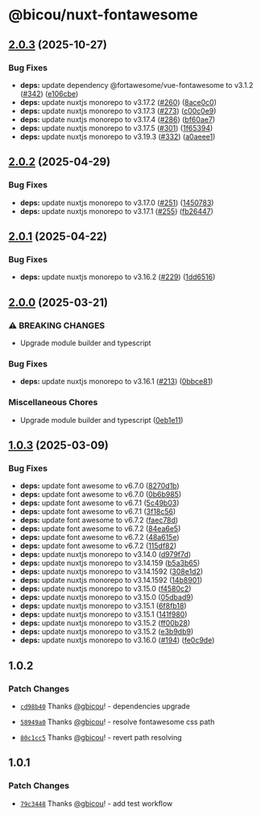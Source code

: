 # @bicou/nuxt-fontawesome

## [2.0.3](https://github.com/gbicou/nuxt-fontawesome/compare/nuxt-fontawesome-v2.0.2...nuxt-fontawesome-v2.0.3) (2025-10-27)


### Bug Fixes

* **deps:** update dependency @fortawesome/vue-fontawesome to v3.1.2 ([#342](https://github.com/gbicou/nuxt-fontawesome/issues/342)) ([e106cbe](https://github.com/gbicou/nuxt-fontawesome/commit/e106cbe521ee18d81df7a49bca77bf736523bf8c))
* **deps:** update nuxtjs monorepo to v3.17.2 ([#260](https://github.com/gbicou/nuxt-fontawesome/issues/260)) ([8ace0c0](https://github.com/gbicou/nuxt-fontawesome/commit/8ace0c08b9f82f7cf144821a516fd21e054bda3a))
* **deps:** update nuxtjs monorepo to v3.17.3 ([#273](https://github.com/gbicou/nuxt-fontawesome/issues/273)) ([c00c0e9](https://github.com/gbicou/nuxt-fontawesome/commit/c00c0e90071e550a930d4502298b2c6878d6a67e))
* **deps:** update nuxtjs monorepo to v3.17.4 ([#286](https://github.com/gbicou/nuxt-fontawesome/issues/286)) ([bf60ae7](https://github.com/gbicou/nuxt-fontawesome/commit/bf60ae70772855df34bf040a05686329f9e87025))
* **deps:** update nuxtjs monorepo to v3.17.5 ([#301](https://github.com/gbicou/nuxt-fontawesome/issues/301)) ([1f65394](https://github.com/gbicou/nuxt-fontawesome/commit/1f65394a13adaae24ccf4d2ef04536c6e2ad47f7))
* **deps:** update nuxtjs monorepo to v3.19.3 ([#332](https://github.com/gbicou/nuxt-fontawesome/issues/332)) ([a0aeee1](https://github.com/gbicou/nuxt-fontawesome/commit/a0aeee109aa1343e6f8a5b090a939f8c32c20191))

## [2.0.2](https://github.com/gbicou/nuxt-fontawesome/compare/nuxt-fontawesome-v2.0.1...nuxt-fontawesome-v2.0.2) (2025-04-29)


### Bug Fixes

* **deps:** update nuxtjs monorepo to v3.17.0 ([#251](https://github.com/gbicou/nuxt-fontawesome/issues/251)) ([1450783](https://github.com/gbicou/nuxt-fontawesome/commit/1450783df505d0ad3cd383269574495717a68fd9))
* **deps:** update nuxtjs monorepo to v3.17.1 ([#255](https://github.com/gbicou/nuxt-fontawesome/issues/255)) ([fb26447](https://github.com/gbicou/nuxt-fontawesome/commit/fb264476984f88b575b4920ff141c4b71ca1ad5c))

## [2.0.1](https://github.com/gbicou/nuxt-fontawesome/compare/nuxt-fontawesome-v2.0.0...nuxt-fontawesome-v2.0.1) (2025-04-22)


### Bug Fixes

* **deps:** update nuxtjs monorepo to v3.16.2 ([#229](https://github.com/gbicou/nuxt-fontawesome/issues/229)) ([1dd6516](https://github.com/gbicou/nuxt-fontawesome/commit/1dd6516ebd2925e234153d6a8b826b310cab5667))

## [2.0.0](https://github.com/gbicou/nuxt-fontawesome/compare/nuxt-fontawesome-v1.0.3...nuxt-fontawesome-v2.0.0) (2025-03-21)


### ⚠ BREAKING CHANGES

* Upgrade module builder and typescript

### Bug Fixes

* **deps:** update nuxtjs monorepo to v3.16.1 ([#213](https://github.com/gbicou/nuxt-fontawesome/issues/213)) ([0bbce81](https://github.com/gbicou/nuxt-fontawesome/commit/0bbce811438a70f380370bab98ef9eb6c231f929))


### Miscellaneous Chores

* Upgrade module builder and typescript ([0eb1e11](https://github.com/gbicou/nuxt-fontawesome/commit/0eb1e11fdb91e92da01ee9982b2cef0963c4fbe3))

## [1.0.3](https://github.com/gbicou/nuxt-fontawesome/compare/nuxt-fontawesome-v1.0.2...nuxt-fontawesome-v1.0.3) (2025-03-09)


### Bug Fixes

* **deps:** update font awesome to v6.7.0 ([8270d1b](https://github.com/gbicou/nuxt-fontawesome/commit/8270d1bc6cc99ed5e9525beb89d83282832cb70a))
* **deps:** update font awesome to v6.7.0 ([0b6b985](https://github.com/gbicou/nuxt-fontawesome/commit/0b6b985b9f97284920b6418fc2cd938cbce603ec))
* **deps:** update font awesome to v6.7.1 ([5c49b03](https://github.com/gbicou/nuxt-fontawesome/commit/5c49b03050ed066a3b83c759888fe799a2cde0a8))
* **deps:** update font awesome to v6.7.1 ([3f18c56](https://github.com/gbicou/nuxt-fontawesome/commit/3f18c56b44383926858e99414670d313ea0f9518))
* **deps:** update font awesome to v6.7.2 ([faec78d](https://github.com/gbicou/nuxt-fontawesome/commit/faec78d8379b51bb8046cd7a8f4bb792a9c87e46))
* **deps:** update font awesome to v6.7.2 ([84ea6e5](https://github.com/gbicou/nuxt-fontawesome/commit/84ea6e566cba97fb36e2808769b82f7e9fec02ef))
* **deps:** update font awesome to v6.7.2 ([48a615e](https://github.com/gbicou/nuxt-fontawesome/commit/48a615e302d80b926605d0f846aff4fd6fd40768))
* **deps:** update font awesome to v6.7.2 ([115df82](https://github.com/gbicou/nuxt-fontawesome/commit/115df82858f2fbd5cb051a046655153cf7b75f5a))
* **deps:** update nuxtjs monorepo to v3.14.0 ([d979f7d](https://github.com/gbicou/nuxt-fontawesome/commit/d979f7de43a60f5bd7e330b98ee6a5a6a2bb7bbe))
* **deps:** update nuxtjs monorepo to v3.14.159 ([b5a3b65](https://github.com/gbicou/nuxt-fontawesome/commit/b5a3b659c686761e63499f76f6c343268c3fc7e6))
* **deps:** update nuxtjs monorepo to v3.14.1592 ([308e1d2](https://github.com/gbicou/nuxt-fontawesome/commit/308e1d20e6113625838e079993d6f54cd378f1c3))
* **deps:** update nuxtjs monorepo to v3.14.1592 ([14b8901](https://github.com/gbicou/nuxt-fontawesome/commit/14b890133494806b3c5895d3f7f64bc37c63ba8a))
* **deps:** update nuxtjs monorepo to v3.15.0 ([f4580c2](https://github.com/gbicou/nuxt-fontawesome/commit/f4580c25e21a9d8373e1427eae0a9ccda6654b75))
* **deps:** update nuxtjs monorepo to v3.15.0 ([05dbad9](https://github.com/gbicou/nuxt-fontawesome/commit/05dbad9fbb9d97a6c656fa03e5aaa213ab794d19))
* **deps:** update nuxtjs monorepo to v3.15.1 ([6f8fb18](https://github.com/gbicou/nuxt-fontawesome/commit/6f8fb189ee2061183fa1ff10cce5ae2cf1ea625d))
* **deps:** update nuxtjs monorepo to v3.15.1 ([141f980](https://github.com/gbicou/nuxt-fontawesome/commit/141f980d4e847f0d07213a6eaad8181a488a3893))
* **deps:** update nuxtjs monorepo to v3.15.2 ([ff00b28](https://github.com/gbicou/nuxt-fontawesome/commit/ff00b281a40c54646112d07de46ad7dc0161908a))
* **deps:** update nuxtjs monorepo to v3.15.2 ([e3b9db9](https://github.com/gbicou/nuxt-fontawesome/commit/e3b9db96d07384b640ad7b3b27a15189a663b887))
* **deps:** update nuxtjs monorepo to v3.16.0 ([#194](https://github.com/gbicou/nuxt-fontawesome/issues/194)) ([fe0c9de](https://github.com/gbicou/nuxt-fontawesome/commit/fe0c9ded28770b22cff7668d4f6d28d765c3f9ad))

## 1.0.2

### Patch Changes

- [`cd98b40`](https://github.com/gbicou/nuxt-fontawesome/commit/cd98b40cf16d2ccd10c1e34428848e21890a6db3) Thanks [@gbicou](https://github.com/gbicou)! - dependencies upgrade

- [`58949a0`](https://github.com/gbicou/nuxt-fontawesome/commit/58949a0d59a572988306e80d6f11876ea2d1699b) Thanks [@gbicou](https://github.com/gbicou)! - resolve fontawesome css path

- [`80c1cc5`](https://github.com/gbicou/nuxt-fontawesome/commit/80c1cc579a3d95f105762f93ac350d43fd4ca348) Thanks [@gbicou](https://github.com/gbicou)! - revert path resolving

## 1.0.1

### Patch Changes

- [`79c3448`](https://github.com/gbicou/nuxt-fontawesome/commit/79c34482c2505917fa8f44dc7163779e10de9df1) Thanks [@gbicou](https://github.com/gbicou)! - add test workflow

